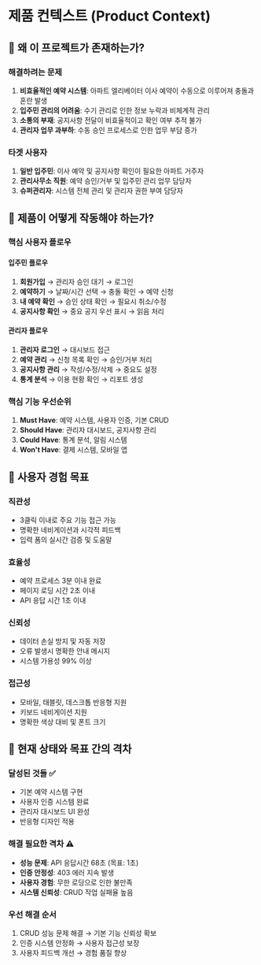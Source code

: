# 제품 컨텍스트 (Product Context)

## 🎯 **왜 이 프로젝트가 존재하는가?**

### **해결하려는 문제**
1. **비효율적인 예약 시스템**: 아파트 엘리베이터 이사 예약이 수동으로 이루어져 충돌과 혼란 발생
2. **입주민 관리의 어려움**: 수기 관리로 인한 정보 누락과 비체계적 관리
3. **소통의 부재**: 공지사항 전달이 비효율적이고 확인 여부 추적 불가
4. **관리자 업무 과부하**: 수동 승인 프로세스로 인한 업무 부담 증가

### **타겟 사용자**
1. **일반 입주민**: 이사 예약 및 공지사항 확인이 필요한 아파트 거주자
2. **관리사무소 직원**: 예약 승인/거부 및 입주민 관리 업무 담당자
3. **슈퍼관리자**: 시스템 전체 관리 및 관리자 권한 부여 담당자

## 🚀 **제품이 어떻게 작동해야 하는가?**

### **핵심 사용자 플로우**

#### **입주민 플로우**
1. **회원가입** → 관리자 승인 대기 → 로그인
2. **예약하기** → 날짜/시간 선택 → 충돌 확인 → 예약 신청
3. **내 예약 확인** → 승인 상태 확인 → 필요시 취소/수정
4. **공지사항 확인** → 중요 공지 우선 표시 → 읽음 처리

#### **관리자 플로우**
1. **관리자 로그인** → 대시보드 접근
2. **예약 관리** → 신청 목록 확인 → 승인/거부 처리
3. **공지사항 관리** → 작성/수정/삭제 → 중요도 설정
4. **통계 분석** → 이용 현황 확인 → 리포트 생성

### **핵심 기능 우선순위**
1. **Must Have**: 예약 시스템, 사용자 인증, 기본 CRUD
2. **Should Have**: 관리자 대시보드, 공지사항 관리
3. **Could Have**: 통계 분석, 알림 시스템
4. **Won't Have**: 결제 시스템, 모바일 앱

## 🎨 **사용자 경험 목표**

### **직관성**
- 3클릭 이내로 주요 기능 접근 가능
- 명확한 네비게이션과 시각적 피드백
- 입력 폼의 실시간 검증 및 도움말

### **효율성**
- 예약 프로세스 3분 이내 완료
- 페이지 로딩 시간 2초 이내
- API 응답 시간 1초 이내

### **신뢰성**
- 데이터 손실 방지 및 자동 저장
- 오류 발생시 명확한 안내 메시지
- 시스템 가용성 99% 이상

### **접근성**
- 모바일, 태블릿, 데스크톱 반응형 지원
- 키보드 네비게이션 지원
- 명확한 색상 대비 및 폰트 크기

## 🔄 **현재 상태와 목표 간의 격차**

### **달성된 것들** ✅
- 기본 예약 시스템 구현
- 사용자 인증 시스템 완료
- 관리자 대시보드 UI 완성
- 반응형 디자인 적용

### **해결 필요한 격차** ⚠️
- **성능 문제**: API 응답시간 68초 (목표: 1초)
- **인증 안정성**: 403 에러 지속 발생
- **사용자 경험**: 무한 로딩으로 인한 불만족
- **시스템 신뢰성**: CRUD 작업 실패율 높음

### **우선 해결 순서**
1. CRUD 성능 문제 해결 → 기본 기능 신뢰성 확보
2. 인증 시스템 안정화 → 사용자 접근성 보장
3. 사용자 피드백 개선 → 경험 품질 향상 